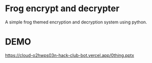 # Frog encrypt and decrypter
A simple frog themed encryption and decryption system using python.

# DEMO
https://cloud-o2hwps03n-hack-club-bot.vercel.app/0thing.pptx
